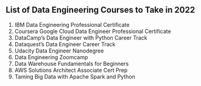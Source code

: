 ## List of Data Engineering Courses to Take in 2022

1. IBM Data Engineering Professional Certificate
2. Coursera Google Cloud Data Engineer Professional Certificate
3. DataCamp’s Data Engineer with Python Career Track
4. Dataquest’s Data Engineer Career Track
5. Udacity Data Engineer Nanodegree
6. Data Engineering Zoomcamp
7. Data Warehouse Fundamentals for Beginners
8. AWS Solutions Architect Associate Cert Prep
9. Taming Big Data with Apache Spark and Python
